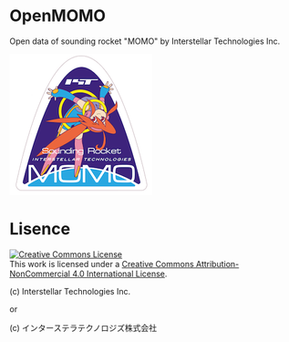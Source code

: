 # OpenMOMO
Open data of sounding rocket "MOMO" by Interstellar Technologies Inc.

![MOMO Misison Mark](img/MOMO_mission_small.png)

# Lisence
<a rel="license" href="http://creativecommons.org/licenses/by-nc/4.0/"><img alt="Creative Commons License" style="border-width:0" src="https://i.creativecommons.org/l/by-nc/4.0/88x31.png" /></a><br />This work is licensed under a <a rel="license" href="http://creativecommons.org/licenses/by-nc/4.0/">Creative Commons Attribution-NonCommercial 4.0 International License</a>.

(c) Interstellar Technologies Inc.

or

(c) インターステラテクノロジズ株式会社
